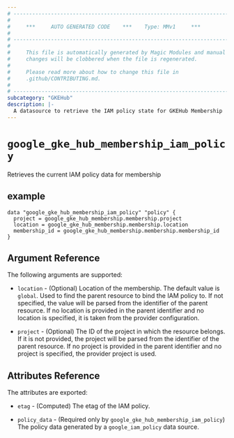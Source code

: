 ```yaml
---
# ----------------------------------------------------------------------------
#
#     ***     AUTO GENERATED CODE    ***    Type: MMv1     ***
#
# ----------------------------------------------------------------------------
#
#     This file is automatically generated by Magic Modules and manual
#     changes will be clobbered when the file is regenerated.
#
#     Please read more about how to change this file in
#     .github/CONTRIBUTING.md.
#
# ----------------------------------------------------------------------------
subcategory: "GKEHub"
description: |-
  A datasource to retrieve the IAM policy state for GKEHub Membership
---
```



# `google_gke_hub_membership_iam_policy`
Retrieves the current IAM policy data for membership


## example

```hcl
data "google_gke_hub_membership_iam_policy" "policy" {
  project = google_gke_hub_membership.membership.project
  location = google_gke_hub_membership.membership.location
  membership_id = google_gke_hub_membership.membership.membership_id
}
```

## Argument Reference

The following arguments are supported:

* `location` - (Optional) Location of the membership.
The default value is `global`.
 Used to find the parent resource to bind the IAM policy to. If not specified,
  the value will be parsed from the identifier of the parent resource. If no location is provided in the parent identifier and no
  location is specified, it is taken from the provider configuration.

* `project` - (Optional) The ID of the project in which the resource belongs.
    If it is not provided, the project will be parsed from the identifier of the parent resource. If no project is provided in the parent identifier and no project is specified, the provider project is used.

## Attributes Reference

The attributes are exported:

* `etag` - (Computed) The etag of the IAM policy.

* `policy_data` - (Required only by `google_gke_hub_membership_iam_policy`) The policy data generated by
  a `google_iam_policy` data source.

